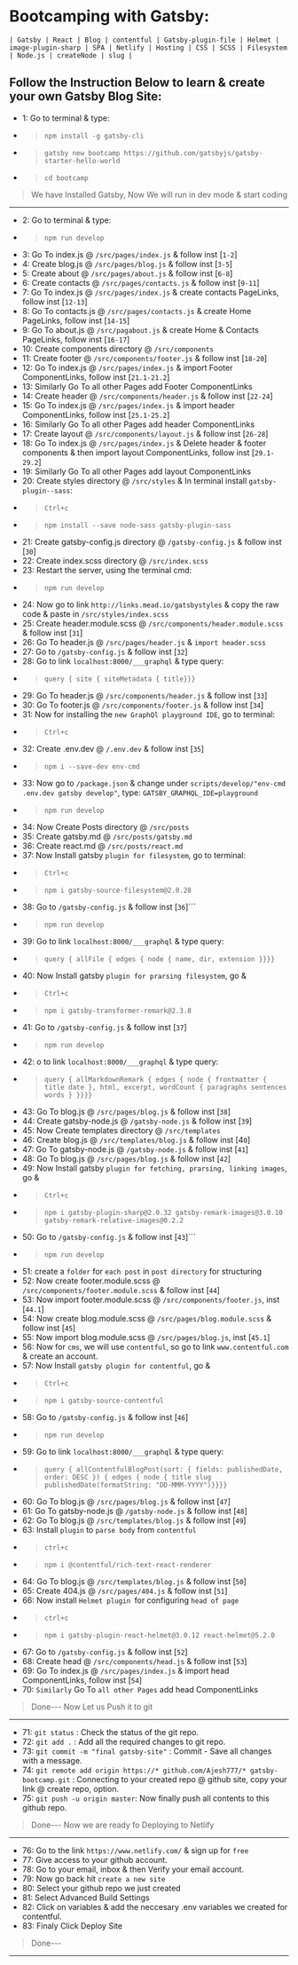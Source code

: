 # Bootcamping with Gatsby: 
```
| Gatsby | React | Blog | contentful | Gatsby-plugin-file | Helmet | image-plugin-sharp | SPA | Netlify | Hosting | CSS | SCSS | Filesystem | Node.js | createNode | slug |
```
## Follow the Instruction Below to learn & create your own Gatsby Blog Site:

* 1: Go to terminal & type:
* >```npm install -g gatsby-cli```
* >```gatsby new bootcamp https://github.com/gatsbyjs/gatsby-starter-hello-world```
* >```cd bootcamp```
>We have Installed Gatsby, Now We will run in dev mode & start coding
---
* 2: Go to terminal & type:
* >```npm run develop```
* 3: Go To index.js @ ```/src/pages/index.js``` & follow inst [```1-2```]
* 4: Create blog.js @ ```/src/pages/blog.js``` & follow inst [```3-5```]
* 5: Create about @ ```/src/pages/about.js``` & follow inst [```6-8```]
* 6: Create contacts @ ```/src/pages/contacts.js``` & follow inst [```9-11```]
* 7: Go To index.js @ ```/src/pages/index.js``` & create contacts PageLinks, follow inst [```12-13```]
* 8: Go To contacts.js @ ```/src/pages/contacts.js``` & create Home PageLinks, follow inst [```14-15```]
* 9: Go To about.js @ ```/src/pagabout.js``` & create Home & Contacts PageLinks, follow inst [```16-17```]
* 10: Create components directory @ ```/src/components```
* 11: Create footer @ ```/src/components/footer.js``` & follow inst [```18-20```]
* 12: Go To index.js @ ```/src/pages/index.js``` & import Footer ComponentLinks, follow inst [```21.1-21.2```]
* 13: Similarly Go To all other Pages add Footer ComponentLinks
* 14: Create header @ ```/src/components/header.js``` & follow inst [```22-24```]
* 15: Go To index.js @ ```/src/pages/index.js``` & import header ComponentLinks, follow inst [```25.1-25.2```]
* 16: Similarly Go To all other Pages add header ComponentLinks
* 17: Create layout @ ```/src/components/layout.js``` & follow inst [```26-28```]
* 18: Go To index.js @ ```/src/pages/index.js``` & Delete header & footer components & then import layout ComponentLinks, follow inst [```29.1-29.2```]
* 19: Similarly Go To all other Pages add layout ComponentLinks
* 20: Create styles directory @ ```/src/styles``` & In terminal install ```gatsby-plugin--sass```:
* >```Ctrl+c```
* >```npm install --save node-sass gatsby-plugin-sass```
* 21: Create gatsby-config.js directory @ ```/gatsby-config.js``` & follow inst [```30```]
* 22: Create index.scss directory @ ```/src/index.scss```
* 23: Restart the server, using the terminal cmd:
* >```npm run develop```
* 24: Now go to link ```http://links.mead.io/gatsbystyles``` & copy the raw code & paste in ```/src/styles/index.scss```
* 25: Create header.module.scss @ ```/src/components/header.module.scss``` & follow inst [```31```]
* 26: Go To header.js @ ```/src/pages/header.js``` & ```import header.scss```
* 27: Go to ```/gatsby-config.js``` & follow inst [```32```]
* 28: Go to link ```localhost:8000/___graphql``` & type query:
* >```query { site { siteMetadata { title}}}```
* 29: Go To header.js @ ```/src/components/header.js``` & follow inst [```33```]
* 30: Go To footer.js @ ```/src/components/footer.js``` & follow inst [```34```]
* 31: Now for installing the ```new GraphQl playground IDE```, go to terminal:
* >```Ctrl+c```
* 32: Create .env.dev @ ```/.env.dev``` & follow inst [```35```]
* >```npm i --save-dev env-cmd```
* 33: Now go to ```/package.json``` & change under ```scripts/develop/"env-cmd .env.dev gatsby develop"```, type: ```GATSBY_GRAPHQL_IDE=playground```
* >```npm run develop```
* 34: Now Create Posts directory @ ```/src/posts```
* 35: Create gatsby.md @ ```/src/posts/gatsby.md```
* 36: Create react.md @ ```/src/posts/react.md```
* 37: Now Install gatsby ```plugin for filesystem```, go to terminal:
* >```Ctrl+c```
* >```npm i gatsby-source-filesystem@2.0.28```
* 38: Go to ```/gatsby-config.js``` & follow inst [```36```]```
* >```npm run develop```
* 39: Go to link ```localhost:8000/___graphql``` & type query:
* >```query { allFile { edges { node { name, dir, extension }}}}```
* 40: Now Install gatsby ```plugin for prarsing filesystem```, go &
* >```Ctrl+c```
* >```npm i gatsby-transformer-remark@2.3.8```
* 41: Go to ```/gatsby-config.js``` & follow inst [```37```]
* >```npm run develop```
* 42: o to link ```localhost:8000/___graphql``` & type query:
* >```query { allMarkdownRemark { edges { node { frontmatter { title date }, html, excerpt, wordCount { paragraphs sentences words } }}}}```
* 43: Go To blog.js @ ```/src/pages/blog.js``` & follow inst [```38```]
* 44: Create gatsby-node.js @ ```/gatsby-node.js``` & follow inst [```39```]
* 45: Now Create templates directory @ ```/src/templates```
* 46: Create blog.js @ ```/src/templates/blog.js``` & follow inst [4```0```]
* 47: Go To gatsby-node.js @ ```/gatsby-node.js``` & follow inst [```41```]
* 48: Go To blog.js @ ```/src/pages/blog.js``` & follow inst [```42```]
* 49: Now Install gatsby ```plugin for fetching, prarsing, linking images```, go &
* >```Ctrl+c```
* >```npm i gatsby-plugin-sharp@2.0.32 gatsby-remark-images@3.0.10 gatsby-remark-relative-images@0.2.2```
* 50: Go to ```/gatsby-config.js``` & follow inst [```43```]```
* >```npm run develop```
* 51: create a ```folder``` for ```each post``` in ```post directory``` for structuring
* 52: Now create footer.module.scss @ ```/src/components/footer.module.scss``` & follow inst [```44```]
* 53: Now import footer.module.scss @ ```/src/components/footer.js```, inst [```44.1```]
* 54: Now create blog.module.scss @ ```/src/pages/blog.module.scss``` & follow inst [```45```]
* 55: Now import blog.module.scss @ ```/src/pages/blog.js```, inst [```45.1```]
* 56: Now for ```cms```, we will use ```contentful```, so go to link ```www.contentful.com``` & create an account.
* 57: Now Install ```gatsby plugin for contentful```, go &
* >```Ctrl+c```
* >```npm i gatsby-source-contentful```
* 58: Go to ```/gatsby-config.js``` & follow inst [```46```]
* >```npm run develop```
* 59: Go to link ```localhost:8000/___graphql``` & type query:
* >```query { allContentfulBlogPost(sort: { fields: publishedDate, order: DESC }) { edges { node { title slug publishedDate(formatString: "DD-MMM-YYYY")}}}}```
* 60: Go To blog.js @ ```/src/pages/blog.js``` & follow inst [```47```]
* 61: Go To gatsby-node.js @ ```/gatsby-node.js``` & follow inst [```48```]
* 62: Go To blog.js @ ```/src/templates/blog.js``` & follow inst [```49```]
* 63: Install ```plugin``` to ```parse body``` from ```contentful```
* >```ctrl+c```
* >```npm i @contentful/rich-text-react-renderer```
* 64: Go To blog.js @ ```/src/templates/blog.js``` & follow inst [```50```]
* 65: Create 404.js @ ```/src/pages/404.js``` & follow inst [```51```]
* 66: Now install ```Helmet plugin ```for configuring ```head of page```
* >```ctrl+c```
* >```npm i gatsby-plugin-react-helmet@3.0.12 react-helmet@5.2.0```
* 67: Go to ```/gatsby-config.js``` & follow inst [```52```]
* 68: Create head @ ```/src/components/head.js``` & follow inst [```53```]
* 69: Go To index.js @ ```/src/pages/index.js``` & import head ComponentLinks, follow inst [```54```]
* 70: ```Similarly``` Go To ```all other Pages``` add head ComponentLinks
>Done--- Now Let us Push it to git
---
* 71: ```git status``` : Check the status of the git repo.
* 72: ```git add .``` : Add all the required changes to git repo.
* 73: ```git commit -m "final gatsby-site"``` : Commit - Save all changes with a message.
* 74: ```git remote add origin https://* github.com/Ajesh777/* gatsby-bootcamp.git``` : Connecting to your created repo @ github site, copy your link @ create repo, option.
* 75: ```git push -u origin master```: Now finally push all contents to this github repo.
>Done--- Now we are ready fo Deploying to Netlify
---
* 76: Go to the link ```https://www.netlify.com/``` & sign up for ```free```
* 77: Give access to your github account.
* 78: Go to your email, inbox & then Verify your email account.
* 79: Now go back hit ```create a new site```
* 80: Select your github repo we just created
* 81: Select Advanced Build Settings
* 82: Click on variables & add the neccesary .env variables we created for contentful.
* 83: Finaly Click Deploy Site
>Done---
---